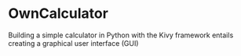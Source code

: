 # OwnCalculator
Building a simple calculator in Python with the Kivy framework entails creating a graphical user interface (GUI) 
